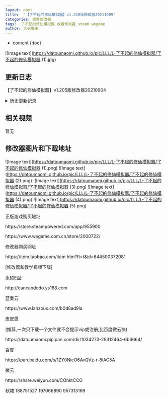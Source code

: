 ```yaml
---
layout: post
title:  "【了不起的修仙模拟器】v1.210版修改器20211009"
categories: 收费修改器
tags:  了不起的修仙模拟器 收费修改器 steam wegame
author: 大头猫米
---
```


* content
{:toc}

![Image text](https://datoumaomi.github.io/pic/LLL/L-了不起的修仙模拟器/了不起的修仙模拟器 (1).jpg)

##  更新日志

【了不起的修仙模拟器】v1.205版修改器20210904




<details>
<summary>历史更新记录</summary>
 【了不起的修仙模拟器】v0.9468-Steam版、Wegame版修改器v2-20190111.zp.EXE
<p></p>
 【了不起的修仙模拟器】v0.9468-Steam版、Wegame版修改器v2-20190111.zp.EXE
<p></p>
 【了不起的修仙模拟器】v0.9468-Steam版、Wegame版修改器v2-20190111.zp.EXE
<p></p>
 【了不起的修仙模拟器】v0.9471-Steam版、Wegame版修改器-20190113.zp.EXE
<p></p>
 【了不起的修仙模拟器】v0.9472-Steam版、Wegame版修改器-20190113.zp.EXE
<p></p>
 【了不起的修仙模拟器】v0.9474-Steam版、Wegame版修改器-20190115.zp.EXE
<p></p>
 【了不起的修仙模拟器】v0.9475-Steam版、Wegame版修改器-20190116.zp.EXE
<p></p>
 【了不起的修仙模拟器】v0.9480-Steam版、Wegame版修改器-20190125.zp.EXE
<p></p>
 【了不起的修仙模拟器】v0.9485-Steam版、Wegame版修改器-20190201.zp
<p></p>
 【了不起的修仙模拟器】v0.9494-Steam版、Wegame版修改器-20190412.zp
<p></p>
 【了不起的修仙模拟器】v0.94761-Steam版、Wegame版修改器-20190117.zp.EXE
<p></p>
 【了不起的修仙模拟器】v0.94781-Steam版、Wegame版修改器-20190119.zp.EXE
<p></p>
 【了不起的修仙模拟器】v0.94822-Steam版、Wegame版修改器-20190126.zp
<p></p>
 【了不起的修仙模拟器】v0.94822-Steam版、Wegame版修改器-20190126v2.zp
<p></p>
 【了不起的修仙模拟器】v0.94822-Steam版、Wegame版修改器-20190127.zp
<p></p>
 【了不起的修仙模拟器】v0.94822-Steam版、Wegame版修改器-20190128.zp
<p></p>
 【了不起的修仙模拟器】v0.94881-Steam版、Wegame版修改器-20190302.zp
<p></p>
 【了不起的修仙模拟器】v0.94881-Steam版、Wegame版修改器-20190303.zp
<p></p>
 【了不起的修仙模拟器】v0.94901-Steam版、Wegame版修改器-20190317.zp
<p></p>
 【了不起的修仙模拟器】v0.94911-Steam版、Wegame版修改器-20190325.zp
<p></p>
 【了不起的修仙模拟器】v0.94921-Steam版、Wegame版修改器-20190330.zp
<p></p>
 【了不起的修仙模拟器】v0.94951_Steam版、Wegame版修改器-20190420.zp.EXE
<p></p>
 【了不起的修仙模拟器】v0.94953_Steam版、Wegame版修改器-20190427.zp.EXE
<p></p>
 【了不起的修仙模拟器】v0.94954-Steam版、Wegame版修改器-20190519.zp.EXE
<p></p>
 【了不起的修仙模拟器】v0.94954-Steam版、Wegame版修改器-20190520.zp.EXE
<p></p>
【了不起的修仙模拟器】v0.9514版Steam版修改器20190622
<p></p>
 【了不起的修仙模拟器】v0.9515版Steam、Wegame版修改器20190624
<p></p>
 【了不起的修仙模拟器】v0.9525版Steam、Wegame版修改器
<p></p>
 【了不起的修仙模拟器】v0.9528版修改器20190726
<p></p>
 【了不起的修仙模拟器】v0.9615版修改器20190928v2
<p></p>
 【了不起的修仙模拟器】v0.9618版修改器20190930
<p></p>
 【了不起的修仙模拟器】v0.9619版修改器20191001
<p></p>
 【了不起的修仙模拟器】v0.9620版修改器20191005
<p></p>
 【了不起的修仙模拟器】v0.9624版修改器20191010
<p></p>
 【了不起的修仙模拟器】v0.9625版修改器20191013
<p></p>
 【了不起的修仙模拟器】v0.9627版修改器20191015
<p></p>
 【了不起的修仙模拟器】v0.9630版修改器20191121
<p></p>
 【了不起的修仙模拟器】v0.9708版修改器20191226
<p></p>
 【了不起的修仙模拟器】v0.9711版修改器20191231
<p></p>
 【了不起的修仙模拟器】v0.9721版修改器20200116
<p></p>
 【了不起的修仙模拟器】v0.9730版修改器20200117
<p></p>
 【了不起的修仙模拟器】v0.9732版修改器20200118v2
<p></p>
 【了不起的修仙模拟器】v0.9736版修改器20200226
<p></p>
 【了不起的修仙模拟器】v0.9737版修改器20200405
<p></p>
 【了不起的修仙模拟器】v0.9738版修改器20200409
<p></p>
 【了不起的修仙模拟器】v0.9740版修改器20200510
<p></p>
 【了不起的修仙模拟器】v0.9902版修改器20200530
<p></p>
 【了不起的修仙模拟器】v0.9904版修改器20200530v2
<p></p>
 【了不起的修仙模拟器】v0.9909版修改器20200607
<p></p>
 【了不起的修仙模拟器】v0.9914版修改器20200618
<p></p>
 【了不起的修仙模拟器】v0.9915版修改器20200627
<p></p>
 【了不起的修仙模拟器】v0.9917版修改器20200701
<p></p>
 【了不起的修仙模拟器】v0.9920版修改器20200707~
<p></p>
 【了不起的修仙模拟器】v0.9920版修改器20200713
<p></p>
 【了不起的修仙模拟器】v0.9922版修改器20200722
<p></p>
 【了不起的修仙模拟器】v0.9923版修改器20200803
<p></p>
 【了不起的修仙模拟器】v0.94954-Steam版、Wegame版修改器-20190520_packed
<p></p>
 【了不起的修仙模拟器】v0.95251修改器20190707
<p></p>
 【了不起的修仙模拟器】v0.95256版修改器20190708
<p></p>
 【了不起的修仙模拟器】v0.95272版修改器20190713
<p></p>
 【了不起的修仙模拟器】v0.95273版修改器20190714
<p></p>
 【了不起的修仙模拟器】v0.95302版Steam版[win10]修改器20190803v2
<p></p>
 【了不起的修仙模拟器】v0.95308版修改器20190812
<p></p>
 【了不起的修仙模拟器】v0.95309版修改器20190817
<p></p>
 【了不起的修仙模拟器】v0.96234版修改器20191011
<p></p>
 【了不起的修仙模拟器】v0.97092版修改器20191229
<p></p>
 【了不起的修仙模拟器】v0.97191版修改器20200113
<p></p>
 【了不起的修仙模拟器】v0.97351版修改器20200208v2
<p></p>
 【了不起的修仙模拟器】v0.99041版修改器20200531
<p></p>
 【了不起的修仙模拟器】v0.99061版修改器20200602
<p></p>
 【了不起的修仙模拟器】v1.02版修改器20201126
<p></p>
 【了不起的修仙模拟器】v1.03版修改器20201126
<p></p>
 【了不起的修仙模拟器】v1.05版修改器20201128
<p></p>
 【了不起的修仙模拟器】v1.07版修改器20201201~
<p></p>
 【了不起的修仙模拟器】v1.14版修改器20201225
<p></p>
 【了不起的修仙模拟器】v1.1762版修改器20210202<p></p>
 【了不起的修仙模拟器】v1.2版修改器20210831 重要更新 支持最新的武当仙踪DLC<p></p>
 【了不起的修仙模拟器】v1.203版修改器20210901<p></p>
 【了不起的修仙模拟器】v1.201版修改器20210901<p></p>
 【了不起的修仙模拟器】v1.205版修改器20210904 日常更新<p></p>
 【了不起的修仙模拟器】v1.207版修改器20210909<p></p>
 【了不起的修仙模拟器】v1.208版修改器20210912<p></p>
 【了不起的修仙模拟器】v1.209版修改器20210917<p></p>
 【了不起的修仙模拟器】v1.210版修改器20211009 重要更新 增加了执念清零功能,增加了物品灵气锁定按钮<p></p>

</details>

## 相关视频
暂无

## 修改器图片和下载地址

![Image text](https://datoumaomi.github.io/pic/LLL/L-了不起的修仙模拟器/了不起的修仙模拟器 (1).png)
![Image text](https://datoumaomi.github.io/pic/LLL/L-了不起的修仙模拟器/了不起的修仙模拟器 (2).png)
![Image text](https://datoumaomi.github.io/pic/LLL/L-了不起的修仙模拟器/了不起的修仙模拟器 (3).png)
![Image text](https://datoumaomi.github.io/pic/LLL/L-了不起的修仙模拟器/了不起的修仙模拟器 (4).png)
![Image text](https://datoumaomi.github.io/pic/LLL/L-了不起的修仙模拟器/了不起的修仙模拟器 (5).png)

<p>正版游戏购买地址</p>
<p>https://store.steampowered.com/app/955900</p>
<p>https://www.wegame.com.cn/store/2000722/</p>
<p></p>
<p>修改器购买网址</p>
<p>https://item.taobao.com/item.htm?ft=t&id=644500372081</p>
<p></p>
<p>[修改器和教学视频下载]</p>
<p>永硕E盘:</p>
<p>http://cancandodo.ys168.com</p>
<p></p>
<p>蓝奏云</p>
<p>https://www.lanzoux.com/b0d8ad9la</p>
<p></p>
<p>皮皮盘</p>
<p>(推荐,一次只下载一个文件就不会提示vip或注册,比百度微云快)</p>
<p>https://datoumaomi.pipipan.com/dir/1034273-29312464-6b6664/</p>
<p></p>
<p>百度</p>
<p>https://pan.baidu.com/s/1ZY0NicO6AvQVz-r-8iAG5A</p>
<p></p>
微云<p></p>
https://share.weiyun.com/COhktCCO<p></p>
<p>秋裙 188751527 197066890 957313169</p>
